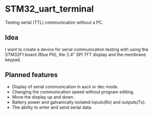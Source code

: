 # STM32_uart_terminal
Testing serial (TTL) communication without a PC.

## Idea
I want to create a device for serial communication testing with using the STM32F1 board (Blue Pill), the 2.4" SPI TFT display and the membrane keypad.

## Planned features
- Display of serial communication in ascii or dec mode.
- Changing the communication speed without program editing.
- Move the display up and down.
- Battery power and galvanically isolated inputs(Rx) and outputs(Tx).
- The ability to enter and send serial data.


